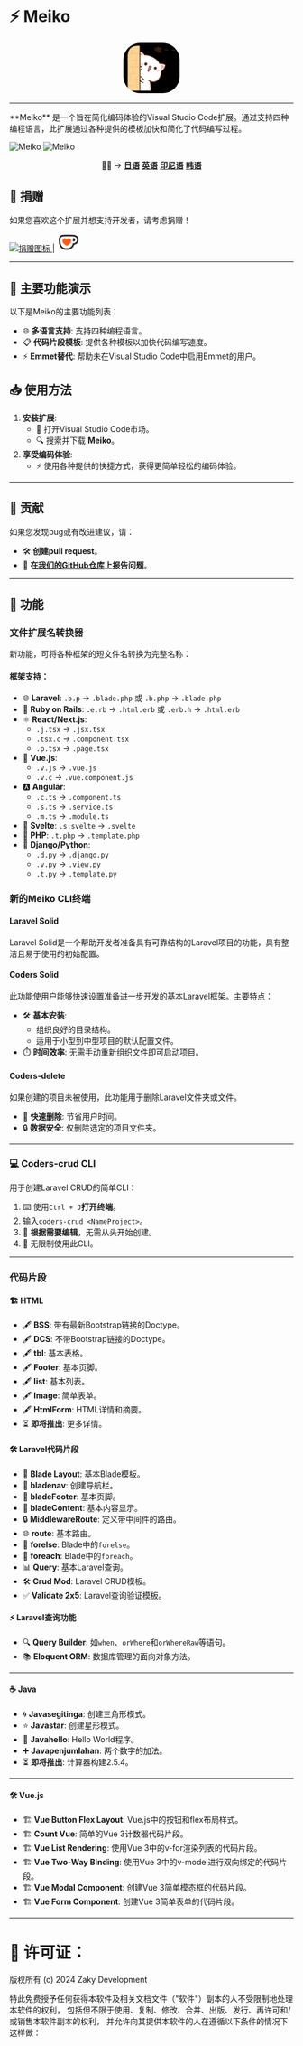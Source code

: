 # ⚡ Meiko

<p align="center">
  <img src="../assets/icons1.jpeg" alt="Meiko Logo" width="100" style="border-radius: 30px;" /><hr>
</p>
 **Meiko** 是一个旨在简化编码体验的Visual Studio Code扩展。通过支持四种编程语言，此扩展通过各种提供的模板加快和简化了代码编写过程。

![Meiko](https://img.shields.io/badge/Meiko-Meiko-blue)
![Meiko](https://img.shields.io/badge/Meiko-Meiko-blue)

<p align="center">
🐱‍👤 -> 
  <strong><a href="https://github.com/faizinuha/Meiko/blob/main/lang/JP.md">日语</a></strong>
  <strong><a href="https://github.com/faizinuha/Meiko/blob/main/lang/EN.md">英语</a></strong>
  <strong><a href="https://github.com/faizinuha/Meiko/blob/main/lang/ID.md">印尼语</a></strong>
  <strong><a href="https://github.com/faizinuha/Meiko/blob/main/lang/korea.md">韩语</a></strong>
</p>

## 💖 捐赠

如果您喜欢这个扩展并想支持开发者，请考虑捐赠！

<a href="https://saweria.co/C02V">
    <img src="https://www.buymeacoffee.com/assets/img/custom_images/orange_img.png" alt="捐赠图标" width="150" />
</a>
|
<a href="https://ko-fi.com/mahiro885">
    <img src="../assets/image.png" alt="捐赠图标" width="40" />
</a>

---

## 🚀 主要功能演示

以下是Meiko的主要功能列表：

- 🌐 **多语言支持**: 支持四种编程语言。
- 📋 **代码片段模板**: 提供各种模板以加快代码编写速度。
- ⚡ **Emmet替代**: 帮助未在Visual Studio Code中启用Emmet的用户。

## 📥 使用方法

1. **安装扩展**:
   - 🛒 打开Visual Studio Code市场。
   - 🔍 搜索并下载 **Meiko**。
2. **享受编码体验**:
   - ⚡ 使用各种提供的快捷方式，获得更简单轻松的编码体验。

---

## 🤝 贡献

如果您发现bug或有改进建议，请：

- 🛠️ **创建pull request**。
- 🐞 **在[我们的GitHub仓库](https://github.com/faizinuha/Meiko)上报告问题**。

---

## 📂 功能

### 文件扩展名转换器
新功能，可将各种框架的短文件名转换为完整名称：

#### 框架支持：
- 🌐 **Laravel**: `.b.p` → `.blade.php` 或 `.b.php` → `.blade.php`
- 🔄 **Ruby on Rails**: `.e.rb` → `.html.erb` 或 `.erb.h` → `.html.erb`
- ⚛️ **React/Next.js**: 
  - `.j.tsx` → `.jsx.tsx`
  - `.tsx.c` → `.component.tsx` 
  - `.p.tsx` → `.page.tsx`
- 📱 **Vue.js**:
  - `.v.js` → `.vue.js`
  - `.v.c` → `.vue.component.js`
- 🅰️ **Angular**:
  - `.c.ts` → `.component.ts`
  - `.s.ts` → `.service.ts`
  - `.m.ts` → `.module.ts`
- 🎯 **Svelte**: `.s.svelte` → `.svelte`
- 🐘 **PHP**: `.t.php` → `.template.php`
- 🐍 **Django/Python**:
  - `.d.py` → `.django.py`
  - `.v.py` → `.view.py`
  - `.t.py` → `.template.py`

### 新的Meiko CLI终端

#### **Laravel Solid**
Laravel Solid是一个帮助开发者准备具有可靠结构的Laravel项目的功能，具有整洁且易于使用的初始配置。

#### **Coders Solid**
此功能使用户能够快速设置准备进一步开发的基本Laravel框架。主要特点：

- 🛠️ **基本安装**: 
  - 组织良好的目录结构。
  - 适用于小型到中型项目的默认配置文件。
- ⏱️ **时间效率**: 无需手动重新组织文件即可启动项目。

#### **Coders-delete**
如果创建的项目未被使用，此功能用于删除Laravel文件夹或文件。

- 🚮 **快速删除**: 节省用户时间。
- 🔒 **数据安全**: 仅删除选定的项目文件夹。

---

### 💻 **Coders-crud CLI**

用于创建Laravel CRUD的简单CLI：

1. ⌨️ 使用`Ctrl + J`**打开终端**。
2. 输入`coders-crud <NameProject>`。
3. 🎉 **根据需要编辑**，无需从头开始创建。
4. 🚀 无限制使用此CLI。

---

### 代码片段

#### 🏗️ **HTML**

- 🖋️ **BSS**: 带有最新Bootstrap链接的Doctype。
- 🖋️ **DCS**: 不带Bootstrap链接的Doctype。
- 🖋️ **tbl**: 基本表格。
- 🖋️ **Footer**: 基本页脚。
- 🖋️ **list**: 基本列表。
- 🖋️ **Image**: 简单表单。
- 🖋️ **HtmlForm**: HTML详情和摘要。
- ⏳ **即将推出**: 更多详情。

#### 🛠️ **Laravel代码片段**

- 📜 **Blade Layout**: 基本Blade模板。
- 📜 **bladenav**: 创建导航栏。
- 📜 **bladeFooter**: 基本页脚。
- 📜 **bladeContent**: 基本内容显示。
- 🔒 **MiddlewareRoute**: 定义带中间件的路由。
- 🌐 **route**: 基本路由。
- 🔄 **forelse**: Blade中的`forelse`。
- 🔄 **foreach**: Blade中的`foreach`。
- 📊 **Query**: 基本Laravel查询。
- 🛠️ **Crud Mod**: Laravel CRUD模板。
- ✅ **Validate 2x5**: Laravel查询验证模板。

#### ⚡ **Laravel查询功能**

- 🔍 **Query Builder**: 如`when`、`orWhere`和`orWhereRaw`等语句。
- 📚 **Eloquent ORM**: 数据库管理的面向对象方法。

---

#### ☕ **Java**

- 🌀 **Javasegitinga**: 创建三角形模式。
- ⭐ **Javastar**: 创建星形模式。
- 👋 **Javahello**: Hello World程序。
- ➕ **Javapenjumlahan**: 两个数字的加法。
- ⏳ **即将推出**: 计算器构建2.5.4。

---

#### 🛠️ **Vue.js**

- 🏗️ **Vue Button Flex Layout**: Vue.js中的按钮和flex布局样式。
- 🏗️ **Count Vue**: 简单的Vue 3计数器代码片段。
- 🏗️ **Vue List Rendering**: 使用Vue 3中的v-for渲染列表的代码片段。
- 🏗️ **Vue Two-Way Binding**: 使用Vue 3中的v-model进行双向绑定的代码片段。
- 🏗️ **Vue Modal Component**: 创建Vue 3简单模态框的代码片段。
- 🏗️ **Vue Form Component**: 创建Vue 3简单表单的代码片段。

<hr>

# 📝 许可证：
版权所有 (c) 2024 Zaky Development

特此免费授予任何获得本软件及相关文档文件（"软件"）副本的人不受限制地处理本软件的权利，
包括但不限于使用、复制、修改、合并、出版、发行、再许可和/或销售本软件副本的权利，
并允许向其提供本软件的人在遵循以下条件的情况下这样做：